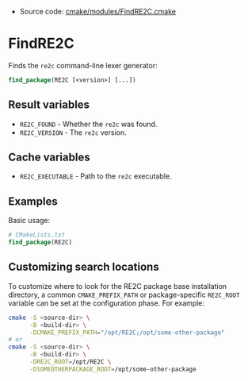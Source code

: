 <!-- This is auto-generated file. -->
* Source code: [cmake/modules/FindRE2C.cmake](https://github.com/petk/php-build-system/blob/master/cmake/cmake/modules/FindRE2C.cmake)

# FindRE2C

Finds the `re2c` command-line lexer generator:

```cmake
find_package(RE2C [<version>] [...])
```

## Result variables

* `RE2C_FOUND` - Whether the `re2c` was found.
* `RE2C_VERSION` - The `re2c` version.

## Cache variables

* `RE2C_EXECUTABLE` - Path to the `re2c` executable.

## Examples

Basic usage:

```cmake
# CMakeLists.txt
find_package(RE2C)
```

## Customizing search locations

To customize where to look for the RE2C package base
installation directory, a common `CMAKE_PREFIX_PATH` or
package-specific `RE2C_ROOT` variable can be set at
the configuration phase. For example:

```sh
cmake -S <source-dir> \
      -B <build-dir> \
      -DCMAKE_PREFIX_PATH="/opt/RE2C;/opt/some-other-package"
# or
cmake -S <source-dir> \
      -B <build-dir> \
      -DRE2C_ROOT=/opt/RE2C \
      -DSOMEOTHERPACKAGE_ROOT=/opt/some-other-package
```
